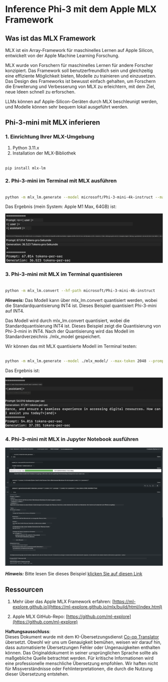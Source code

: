 <!--
CO_OP_TRANSLATOR_METADATA:
{
  "original_hash": "dcb656f3d206fc4968e236deec5d4384",
  "translation_date": "2025-03-27T07:48:04+00:00",
  "source_file": "md\\01.Introduction\\03\\MLX_Inference.md",
  "language_code": "de"
}
-->
# **Inference Phi-3 mit dem Apple MLX Framework**

## **Was ist das MLX Framework**

MLX ist ein Array-Framework für maschinelles Lernen auf Apple Silicon, entwickelt von der Apple Machine Learning Forschung.

MLX wurde von Forschern für maschinelles Lernen für andere Forscher konzipiert. Das Framework soll benutzerfreundlich sein und gleichzeitig eine effiziente Möglichkeit bieten, Modelle zu trainieren und einzusetzen. Das Design des Frameworks ist bewusst einfach gehalten, um Forschern die Erweiterung und Verbesserung von MLX zu erleichtern, mit dem Ziel, neue Ideen schnell zu erforschen.

LLMs können auf Apple-Silicon-Geräten durch MLX beschleunigt werden, und Modelle können sehr bequem lokal ausgeführt werden.

## **Phi-3-mini mit MLX inferieren**

### **1. Einrichtung Ihrer MLX-Umgebung**

1. Python 3.11.x  
2. Installation der MLX-Bibliothek  

```bash

pip install mlx-lm

```

### **2. Phi-3-mini im Terminal mit MLX ausführen**

```bash

python -m mlx_lm.generate --model microsoft/Phi-3-mini-4k-instruct --max-token 2048 --prompt  "<|user|>\nCan you introduce yourself<|end|>\n<|assistant|>"

```

Das Ergebnis (mein System: Apple M1 Max, 64GB) ist:

![Terminal](../../../../../translated_images/01.0d0f100b646a4e4c4f1cd36c1a05727cd27f1e696ed642c06cf6e2c9bbf425a4.de.png)

### **3. Phi-3-mini mit MLX im Terminal quantisieren**

```bash

python -m mlx_lm.convert --hf-path microsoft/Phi-3-mini-4k-instruct

```

***Hinweis:*** Das Modell kann über mlx_lm.convert quantisiert werden, wobei die Standardquantisierung INT4 ist. Dieses Beispiel quantisiert Phi-3-mini auf INT4.

Das Modell wird durch mlx_lm.convert quantisiert, wobei die Standardquantisierung INT4 ist. Dieses Beispiel zeigt die Quantisierung von Phi-3-mini in INT4. Nach der Quantisierung wird das Modell im Standardverzeichnis ./mlx_model gespeichert.

Wir können das mit MLX quantisierte Modell im Terminal testen:

```bash

python -m mlx_lm.generate --model ./mlx_model/ --max-token 2048 --prompt  "<|user|>\nCan you introduce yourself<|end|>\n<|assistant|>"

```

Das Ergebnis ist:

![INT4](../../../../../translated_images/02.04e0be1f18a90a58ad47e0c9d9084ac94d0f1a8c02fa707d04dd2dfc7e9117c6.de.png)

### **4. Phi-3-mini mit MLX in Jupyter Notebook ausführen**

![Notebook](../../../../../translated_images/03.0cf0092fe143357656bb5a7bc6427c41d8528d772d38a82d0b2693e2a3eeb16e.de.png)

***Hinweis:*** Bitte lesen Sie dieses Beispiel [klicken Sie auf diesen Link](../../../../../code/03.Inference/MLX/MLX_DEMO.ipynb)

## **Ressourcen**

1. Mehr über das Apple MLX Framework erfahren: [https://ml-explore.github.io](https://ml-explore.github.io/mlx/build/html/index.html)

2. Apple MLX GitHub-Repo: [https://github.com/ml-explore](https://github.com/ml-explore)

**Haftungsausschluss**:  
Dieses Dokument wurde mit dem KI-Übersetzungsdienst [Co-op Translator](https://github.com/Azure/co-op-translator) übersetzt. Obwohl wir uns um Genauigkeit bemühen, weisen wir darauf hin, dass automatisierte Übersetzungen Fehler oder Ungenauigkeiten enthalten können. Das Originaldokument in seiner ursprünglichen Sprache sollte als maßgebliche Quelle betrachtet werden. Für kritische Informationen wird eine professionelle menschliche Übersetzung empfohlen. Wir haften nicht für Missverständnisse oder Fehlinterpretationen, die durch die Nutzung dieser Übersetzung entstehen.